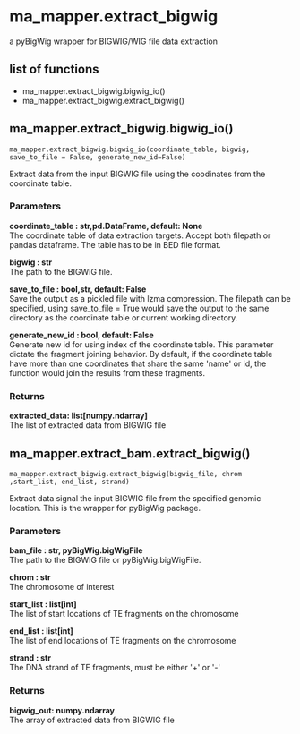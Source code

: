 # ma_mapper.extract_bigwig
a pyBigWig wrapper for BIGWIG/WIG file data extraction
## list of functions
- ma_mapper.extract_bigwig.bigwig_io()
- ma_mapper.extract_bigwig.extract_bigwig()

## ma_mapper.extract_bigwig.bigwig_io()

`ma_mapper.extract_bigwig.bigwig_io(coordinate_table, bigwig, save_to_file = False, generate_new_id=False)`

Extract data from the input BIGWIG file using the coodinates from the coordinate table. 

### Parameters
**coordinate_table : str,pd.DataFrame, default: None**  
The coordinate table of data extraction targets. Accept both filepath or pandas dataframe. The table has to be in BED file format.

**bigwig : str**  
The path to the BIGWIG file.

**save_to_file : bool,str, default: False**  
Save the output as a pickled file with lzma compression. The filepath can be specified, using save_to_file = True would save the output to the same directory as the coordinate table or current working directory.

**generate_new_id : bool, default: False**  
Generate new id for using index of the coordinate table. This parameter dictate the fragment joining behavior. By default, if the coordinate table have more than one coordinates that share the same 'name' or id, the function would join the results from these fragments.

### Returns
**extracted_data: list[numpy.ndarray]**  
The list of extracted data from BIGWIG file

## ma_mapper.extract_bam.extract_bigwig()

`ma_mapper.extract_bigwig.extract_bigwig(bigwig_file, chrom ,start_list, end_list, strand)`

Extract data signal the input BIGWIG file from the specified genomic location. This is the wrapper for pyBigWig package.

### Parameters
**bam_file : str, pyBigWig.bigWigFile**  
The path to the BIGWIG file or pyBigWig.bigWigFile.

**chrom : str**  
The chromosome of interest

**start_list : list[int]**  
The list of start locations of TE fragments on the chromosome

**end_list : list[int]**  
The list of end locations of TE fragments on the chromosome

**strand : str**  
The DNA strand of TE fragments, must be either '+' or '-'

### Returns
**bigwig_out: numpy.ndarray**  
The array of extracted data from BIGWIG file


